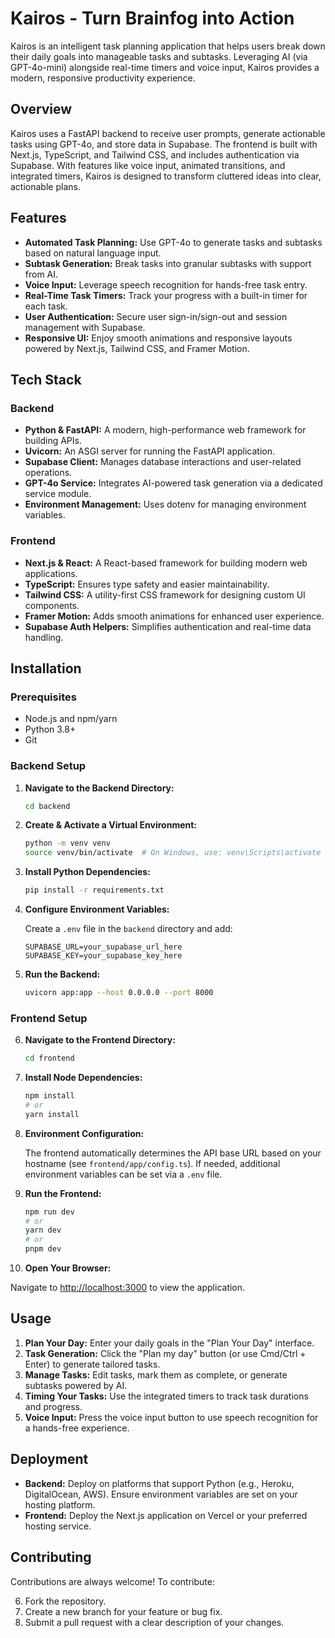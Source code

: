 # Kairos - Turn Brainfog into Action

Kairos is an intelligent task planning application that helps users break down their daily goals into manageable tasks and subtasks. Leveraging AI (via GPT-4o-mini) alongside real-time timers and voice input, Kairos provides a modern, responsive productivity experience.

## Overview

Kairos uses a FastAPI backend to receive user prompts, generate actionable tasks using GPT-4o, and store data in Supabase. The frontend is built with Next.js, TypeScript, and Tailwind CSS, and includes authentication via Supabase. With features like voice input, animated transitions, and integrated timers, Kairos is designed to transform cluttered ideas into clear, actionable plans.

## Features

- **Automated Task Planning:** Use GPT-4o to generate tasks and subtasks based on natural language input.
- **Subtask Generation:** Break tasks into granular subtasks with support from AI.
- **Voice Input:** Leverage speech recognition for hands-free task entry.
- **Real-Time Task Timers:** Track your progress with a built-in timer for each task.
- **User Authentication:** Secure user sign-in/sign-out and session management with Supabase.
- **Responsive UI:** Enjoy smooth animations and responsive layouts powered by Next.js, Tailwind CSS, and Framer Motion.

## Tech Stack

### Backend

- **Python & FastAPI:** A modern, high-performance web framework for building APIs.
- **Uvicorn:** An ASGI server for running the FastAPI application.
- **Supabase Client:** Manages database interactions and user-related operations.
- **GPT-4o Service:** Integrates AI-powered task generation via a dedicated service module.
- **Environment Management:** Uses dotenv for managing environment variables.

### Frontend

- **Next.js & React:** A React-based framework for building modern web applications.
- **TypeScript:** Ensures type safety and easier maintainability.
- **Tailwind CSS:** A utility-first CSS framework for designing custom UI components.
- **Framer Motion:** Adds smooth animations for enhanced user experience.
- **Supabase Auth Helpers:** Simplifies authentication and real-time data handling.

## Installation

### Prerequisites

- Node.js and npm/yarn
- Python 3.8+
- Git

### Backend Setup

1. **Navigate to the Backend Directory:**
   ```bash
   cd backend
   ```

2. **Create & Activate a Virtual Environment:**
   ```bash
   python -m venv venv
   source venv/bin/activate  # On Windows, use: venv\Scripts\activate
   ```

3. **Install Python Dependencies:**
   ```bash
   pip install -r requirements.txt
   ```

4. **Configure Environment Variables:**

   Create a `.env` file in the `backend` directory and add:
   ```
   SUPABASE_URL=your_supabase_url_here
   SUPABASE_KEY=your_supabase_key_here
   ```

5. **Run the Backend:**
   ```bash
   uvicorn app:app --host 0.0.0.0 --port 8000
   ```

### Frontend Setup

6. **Navigate to the Frontend Directory:**
   ```bash
   cd frontend
   ```

7. **Install Node Dependencies:**
   ```bash
   npm install
   # or
   yarn install
   ```

8. **Environment Configuration:**

   The frontend automatically determines the API base URL based on your hostname (see `frontend/app/config.ts`). If needed, additional environment variables can be set via a `.env` file.

9. **Run the Frontend:**
   ```bash
   npm run dev
   # or
   yarn dev
   # or
   pnpm dev
   ```

10. **Open Your Browser:**

   Navigate to [http://localhost:3000](http://localhost:3000) to view the application.

## Usage

1. **Plan Your Day:** Enter your daily goals in the "Plan Your Day" interface.
2. **Task Generation:** Click the "Plan my day" button (or use Cmd/Ctrl + Enter) to generate tailored tasks.
3. **Manage Tasks:** Edit tasks, mark them as complete, or generate subtasks powered by AI.
4. **Timing Your Tasks:** Use the integrated timers to track task durations and progress.
5. **Voice Input:** Press the voice input button to use speech recognition for a hands-free experience.

## Deployment

- **Backend:** Deploy on platforms that support Python (e.g., Heroku, DigitalOcean, AWS). Ensure environment variables are set on your hosting platform.
- **Frontend:** Deploy the Next.js application on Vercel or your preferred hosting service.

## Contributing

Contributions are always welcome! To contribute:

6. Fork the repository.
7. Create a new branch for your feature or bug fix.
8. Submit a pull request with a clear description of your changes.